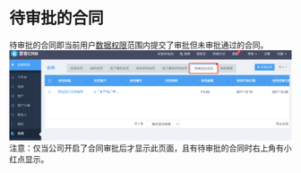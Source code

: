 # 待审批的合同

待审批的合同即当前用户[数据权限](/xi-tong-she-zhi/jiao-se-he-quan-xian.md)范围内提交了审批但未审批通过的合同。![](/assets/待审批的合同01.png)注意：仅当公司开启了合同审批后才显示此页面，且有待审批的合同时右上角有小红点显示。

